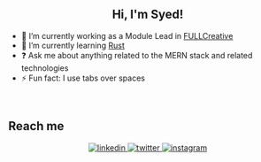 ## <div align="center">Hi, I'm Syed!</div>  
  
- 🔭 I’m currently working as a Module Lead in [FULLCreative](https://full.io/) 
- 🌱 I’m currently learning [Rust](https://www.rust-lang.org/)
- ❓ Ask me about anything related to the MERN stack and related technologies
- ⚡ Fun fact: I use tabs over spaces  

<br/>

## Reach me
<div align="center">
<a href="https://linkedin.com/in/syed-umair" target="_blank">
<img src=https://img.shields.io/badge/linkedin-%231E77B5.svg?&style=for-the-badge&logo=linkedin&logoColor=white alt=linkedin style="margin-bottom: 5px;" />
</a>
<a href="https://twitter.com/ideasyed" target="_blank">
<img src=https://img.shields.io/badge/twitter-%2300acee.svg?&style=for-the-badge&logo=twitter&logoColor=white alt=twitter style="margin-bottom: 5px;" />
</a>
<a href="https://instagram.com/ideasyed" target="_blank">
<img src=https://img.shields.io/badge/instagram-%23962fbf.svg?&style=for-the-badge&logo=instagram&logoColor=white alt=instagram style="margin-bottom: 5px;" />
</a>
</div>
